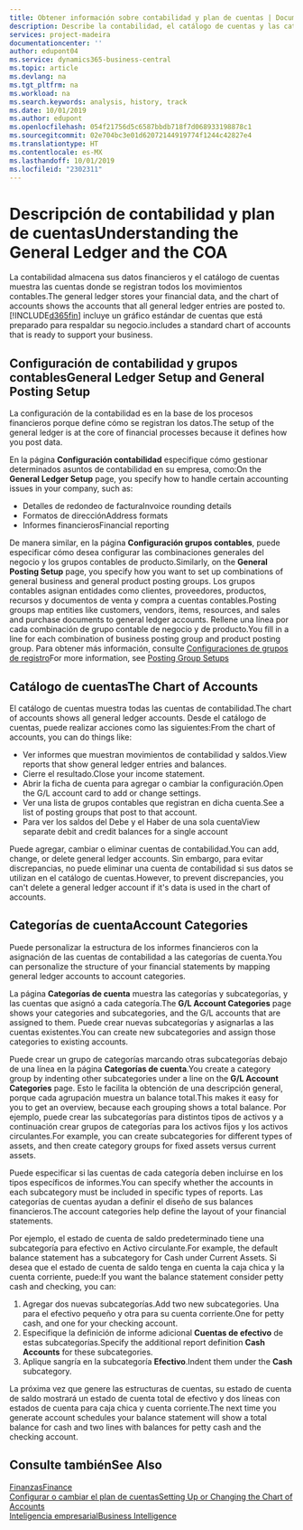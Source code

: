```yaml
---
title: Obtener información sobre contabilidad y plan de cuentas | Documentos de Microsoft
description: Describe la contabilidad, el catálogo de cuentas y las categorías de cuenta.
services: project-madeira
documentationcenter: ''
author: edupont04
ms.service: dynamics365-business-central
ms.topic: article
ms.devlang: na
ms.tgt_pltfrm: na
ms.workload: na
ms.search.keywords: analysis, history, track
ms.date: 10/01/2019
ms.author: edupont
ms.openlocfilehash: 054f21756d5c6587bbdb718f7d068933198878c1
ms.sourcegitcommit: 02e704bc3e01d62072144919774f1244c42827e4
ms.translationtype: HT
ms.contentlocale: es-MX
ms.lasthandoff: 10/01/2019
ms.locfileid: "2302311"
---
```

# <a name="understanding-the-general-ledger-and-the-coa"></a><span data-ttu-id="7b721-103">Descripción de contabilidad y plan de cuentas</span><span class="sxs-lookup"><span data-stu-id="7b721-103">Understanding the General Ledger and the COA</span></span>
<span data-ttu-id="7b721-104">La contabilidad almacena sus datos financieros y el catálogo de cuentas muestra las cuentas donde se registran todos los movimientos contables.</span><span class="sxs-lookup"><span data-stu-id="7b721-104">The general ledger stores your financial data, and the chart of accounts shows the accounts that all general ledger entries are posted to.</span></span> [!INCLUDE[d365fin](includes/d365fin_md.md)] <span data-ttu-id="7b721-105">incluye un gráfico estándar de cuentas que está preparado para respaldar su negocio.</span><span class="sxs-lookup"><span data-stu-id="7b721-105">includes a standard chart of accounts that is ready to support your business.</span></span>

## <a name="general-ledger-setup-and-general-posting-setup"></a><span data-ttu-id="7b721-106">Configuración de contabilidad y grupos contables</span><span class="sxs-lookup"><span data-stu-id="7b721-106">General Ledger Setup and General Posting Setup</span></span>
<span data-ttu-id="7b721-107">La configuración de la contabilidad es en la base de los procesos financieros porque define cómo se registran los datos.</span><span class="sxs-lookup"><span data-stu-id="7b721-107">The setup of the general ledger is at the core of financial processes because it defines how you post data.</span></span>  

<span data-ttu-id="7b721-108">En la página **Configuración contabilidad** especifique cómo gestionar determinados asuntos de contabilidad en su empresa, como:</span><span class="sxs-lookup"><span data-stu-id="7b721-108">On the **General Ledger Setup** page, you specify how to handle certain accounting issues in your company, such as:</span></span>  

* <span data-ttu-id="7b721-109">Detalles de redondeo de factura</span><span class="sxs-lookup"><span data-stu-id="7b721-109">Invoice rounding details</span></span>  
* <span data-ttu-id="7b721-110">Formatos de dirección</span><span class="sxs-lookup"><span data-stu-id="7b721-110">Address formats</span></span>  
* <span data-ttu-id="7b721-111">Informes financieros</span><span class="sxs-lookup"><span data-stu-id="7b721-111">Financial reporting</span></span>  

<span data-ttu-id="7b721-112">De manera similar, en la página **Configuración grupos contables**, puede especificar cómo desea configurar las combinaciones generales del negocio y los grupos contables de producto.</span><span class="sxs-lookup"><span data-stu-id="7b721-112">Similarly, on the **General Posting Setup** page, you specify how you want to set up combinations of general business and general product posting groups.</span></span> <span data-ttu-id="7b721-113">Los grupos contables asignan entidades como clientes, proveedores, productos, recursos y documentos de venta y compra a cuentas contables.</span><span class="sxs-lookup"><span data-stu-id="7b721-113">Posting groups map entities like customers, vendors, items, resources, and sales and purchase documents to general ledger accounts.</span></span> <span data-ttu-id="7b721-114">Rellene una línea por cada combinación de grupo contable de negocio y de producto.</span><span class="sxs-lookup"><span data-stu-id="7b721-114">You fill in a line for each combination of business posting group and product posting group.</span></span> <span data-ttu-id="7b721-115">Para obtener más información, consulte [Configuraciones de grupos de registro](finance-posting-groups.md)</span><span class="sxs-lookup"><span data-stu-id="7b721-115">For more information, see [Posting Group Setups](finance-posting-groups.md)</span></span>  

## <a name="the-chart-of-accounts"></a><span data-ttu-id="7b721-116">Catálogo de cuentas</span><span class="sxs-lookup"><span data-stu-id="7b721-116">The Chart of Accounts</span></span>
<span data-ttu-id="7b721-117">El catálogo de cuentas muestra todas las cuentas de contabilidad.</span><span class="sxs-lookup"><span data-stu-id="7b721-117">The chart of accounts shows all general ledger accounts.</span></span> <span data-ttu-id="7b721-118">Desde el catálogo de cuentas, puede realizar acciones como las siguientes:</span><span class="sxs-lookup"><span data-stu-id="7b721-118">From the chart of accounts, you can do things like:</span></span>  

* <span data-ttu-id="7b721-119">Ver informes que muestran movimientos de contabilidad y saldos.</span><span class="sxs-lookup"><span data-stu-id="7b721-119">View reports that show general ledger entries and balances.</span></span>  
* <span data-ttu-id="7b721-120">Cierre el resultado.</span><span class="sxs-lookup"><span data-stu-id="7b721-120">Close your income statement.</span></span>  
* <span data-ttu-id="7b721-121">Abrir la ficha de cuenta para agregar o cambiar la configuración.</span><span class="sxs-lookup"><span data-stu-id="7b721-121">Open the G/L account card to add or change settings.</span></span>  
* <span data-ttu-id="7b721-122">Ver una lista de grupos contables que registran en dicha cuenta.</span><span class="sxs-lookup"><span data-stu-id="7b721-122">See a list of posting groups that post to that account.</span></span>
* <span data-ttu-id="7b721-123">Para ver los saldos del Debe y el Haber de una sola cuenta</span><span class="sxs-lookup"><span data-stu-id="7b721-123">View separate debit and credit balances for a single account</span></span>  

<span data-ttu-id="7b721-124">Puede agregar, cambiar o eliminar cuentas de contabilidad.</span><span class="sxs-lookup"><span data-stu-id="7b721-124">You can add, change, or delete general ledger accounts.</span></span> <span data-ttu-id="7b721-125">Sin embargo, para evitar discrepancias, no puede eliminar una cuenta de contabilidad si sus datos se utilizan en el catálogo de cuentas.</span><span class="sxs-lookup"><span data-stu-id="7b721-125">However, to prevent discrepancies, you can't delete a general ledger account if it's data is used in the chart of accounts.</span></span>  

## <a name="account-categories"></a><span data-ttu-id="7b721-126">Categorías de cuenta</span><span class="sxs-lookup"><span data-stu-id="7b721-126">Account Categories</span></span>
<span data-ttu-id="7b721-127">Puede personalizar la estructura de los informes financieros con la asignación de las cuentas de contabilidad a las categorías de cuenta.</span><span class="sxs-lookup"><span data-stu-id="7b721-127">You can personalize the structure of your financial statements by mapping general ledger accounts to account categories.</span></span>  

<span data-ttu-id="7b721-128">La página **Categorías de cuenta** muestra las categorías y subcategorías, y las cuentas que asignó a cada categoría.</span><span class="sxs-lookup"><span data-stu-id="7b721-128">The **G/L Account Categories** page shows your categories and subcategories, and the G/L accounts that are assigned to them.</span></span> <span data-ttu-id="7b721-129">Puede crear nuevas subcategorías y asignarlas a las cuentas existentes.</span><span class="sxs-lookup"><span data-stu-id="7b721-129">You can create new subcategories and assign those categories to existing accounts.</span></span>  

<span data-ttu-id="7b721-130">Puede crear un grupo de categorías marcando otras subcategorías debajo de una línea en la página **Categorías de cuenta**.</span><span class="sxs-lookup"><span data-stu-id="7b721-130">You create a category group by indenting other subcategories under a line on the **G/L Account Categories** page.</span></span> <span data-ttu-id="7b721-131">Esto le facilita la obtención de una descripción general, porque cada agrupación muestra un balance total.</span><span class="sxs-lookup"><span data-stu-id="7b721-131">This makes it easy for you to get an overview, because each grouping shows a total balance.</span></span> <span data-ttu-id="7b721-132">Por ejemplo, puede crear las subcategorías para distintos tipos de activos y a continuación crear grupos de categorías para los activos fijos y los activos circulantes.</span><span class="sxs-lookup"><span data-stu-id="7b721-132">For example, you can create subcategories for different types of assets, and then create category groups for fixed assets versus current assets.</span></span>  

<span data-ttu-id="7b721-133">Puede especificar si las cuentas de cada categoría deben incluirse en los tipos específicos de informes.</span><span class="sxs-lookup"><span data-stu-id="7b721-133">You can specify whether the accounts in each subcategory must be included in specific types of reports.</span></span> <span data-ttu-id="7b721-134">Las categorías de cuentas ayudan a definir el diseño de sus balances financieros.</span><span class="sxs-lookup"><span data-stu-id="7b721-134">The account categories help define the layout of your financial statements.</span></span>  

<span data-ttu-id="7b721-135">Por ejemplo, el estado de cuenta de saldo predeterminado tiene una subcategoría para efectivo en Activo circulante.</span><span class="sxs-lookup"><span data-stu-id="7b721-135">For example, the default balance statement has a subcategory for Cash under Current Assets.</span></span> <span data-ttu-id="7b721-136">Si desea que el estado de cuenta de saldo tenga en cuenta la caja chica y la cuenta corriente, puede:</span><span class="sxs-lookup"><span data-stu-id="7b721-136">If you want the balance statement consider petty cash and checking, you can:</span></span>  

1. <span data-ttu-id="7b721-137">Agregar dos nuevas subcategorías.</span><span class="sxs-lookup"><span data-stu-id="7b721-137">Add two new subcategories.</span></span> <span data-ttu-id="7b721-138">Una para el efectivo pequeño y otra para su cuenta corriente.</span><span class="sxs-lookup"><span data-stu-id="7b721-138">One for petty cash, and one for your checking account.</span></span>  
2. <span data-ttu-id="7b721-139">Especifique la definición de informe adicional **Cuentas de efectivo** de estas subcategorías.</span><span class="sxs-lookup"><span data-stu-id="7b721-139">Specify the additional report definition **Cash Accounts** for these subcategories.</span></span>  
3. <span data-ttu-id="7b721-140">Aplique sangría en la subcategoría **Efectivo**.</span><span class="sxs-lookup"><span data-stu-id="7b721-140">Indent them under the **Cash** subcategory.</span></span>  

<span data-ttu-id="7b721-141">La próxima vez que genere las estructuras de cuentas, su estado de cuenta de saldo mostrará un estado de cuenta total de efectivo y dos líneas con estados de cuenta para caja chica y cuenta corriente.</span><span class="sxs-lookup"><span data-stu-id="7b721-141">The next time you generate account schedules your balance statement will show a total balance for cash and two lines with balances for petty cash and the checking account.</span></span>  

## <a name="see-also"></a><span data-ttu-id="7b721-142">Consulte también</span><span class="sxs-lookup"><span data-stu-id="7b721-142">See Also</span></span>
[<span data-ttu-id="7b721-143">Finanzas</span><span class="sxs-lookup"><span data-stu-id="7b721-143">Finance</span></span>](finance.md)  
[<span data-ttu-id="7b721-144">Configurar o cambiar el plan de cuentas</span><span class="sxs-lookup"><span data-stu-id="7b721-144">Setting Up or Changing the Chart of Accounts</span></span>](finance-setup-chart-accounts.md)  
[<span data-ttu-id="7b721-145">Inteligencia empresarial</span><span class="sxs-lookup"><span data-stu-id="7b721-145">Business Intelligence</span></span>](bi.md)  
